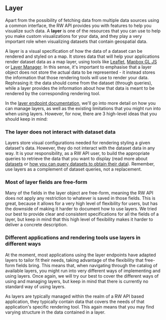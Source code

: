 ## Layer

Apart from the possibility of fetching data from multiple data sources using a common interface, the RW API provides you with features to help you visualize such data. A **layer** is one of the resources that you can use to help you make custom visualizations for your data, and they play a very important role when visualizing datasets that contain geospatial data.

A layer is a visual specification of how the data of a dataset can be rendered and styled on a map. It stores data that will help your applications render dataset data as a map layer, using tools like [Leaflet](https://leafletjs.com/), [Mapbox GL JS](https://docs.mapbox.com/mapbox-gl-js/api/) or [Layer Manager](https://github.com/Vizzuality/layer-manager). In this sense, it's important to emphasise that a layer object does not store the actual data to be represented - it instead stores the information that those rendering tools will use to render your data. Rephrasing it: the data should come from the dataset (through queries), while a layer provides the information about how that data is meant to be rendered by the corresponding rendering tool.

In the [layer endpoint documentation](#layer8), we'll go into more detail on how you can manage layers, as well as the existing limitations that you might run into when using layers. However, for now, there are 3 high-level ideas that you should keep in mind:

### The layer does not interact with dataset data

Layers store visual configurations needed for rendering styling a given dataset's data. However, they do not interact with the dataset data in any way. It is your responsibility, as a RW API user, to build the appropriate queries to retrieve the data that you want to display (read more about [datasets](#dataset) or [how you can query datasets to obtain their data](#query)). Remember, use layers as a complement of dataset queries, not a replacement.

### Most of layer fields are free-form

Many of the fields in the layer object are free-form, meaning the RW API does not apply any restriction to whatever is saved in those fields. This is great, because it allows for a very high level of flexibility for users, but has the downside of making it harder to document how to use layers. We tried our best to provide clear and consistent specifications for all the fields of a layer, but keep in mind that this high level of flexibility makes it harder to deliver a concrete description.

### Different applications and rendering tools use layers in different ways

At the moment, most applications using the layer endpoints have adapted layers to tailor fit their needs, taking advantage of the flexibility that free-form fields bring. This means that, when navigating through the catalog of available layers, you might run into very different ways of implementing and using layers. Once again, we will try our best to cover the different ways of using and managing layers, but keep in mind that there is currently no standard way of using layers.

As layers are typically managed within the realm of a RW API based application, they typically contain data that covers the needs of that application's specific rendering tool. This again means that you may find varying structure in the data contained in a layer.
